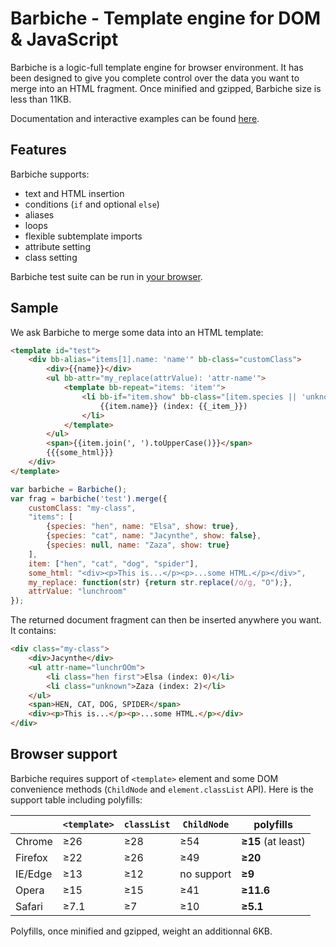 # Barbiche - Template engine for DOM &amp; JavaScript

Barbiche is a logic-full template engine for browser environment. It has been designed to give you complete control over the data you want to merge into an HTML fragment. Once minified and gzipped, Barbiche size is less than 11KB.

Documentation and interactive examples can be found [here](https://manubb.github.io/barbiche).

## Features

Barbiche supports:
* text and HTML insertion
* conditions (`if` and optional `else`)
* aliases
* loops
* flexible subtemplate imports
* attribute setting
* class setting

Barbiche test suite can be run in [your browser](https://manubb.github.io/barbiche/test.html).

## Sample

We ask Barbiche to merge some data into an HTML template:
```html
<template id="test">
	<div bb-alias="items[1].name: 'name'" bb-class="customClass">
		<div>{{name}}</div>
		<ul bb-attr="my_replace(attrValue): 'attr-name'">
			<template bb-repeat="items: 'item'">
				<li bb-if="item.show" bb-class="[item.species || 'unknown', (_item_ == 0): 'first']">
					{{item.name}} (index: {{_item_}})
				</li>
			</template>
		</ul>
		<span>{{item.join(', ').toUpperCase()}}</span>
		{{{some_html}}}
	</div>
</template>
```
```js
var barbiche = Barbiche();
var frag = barbiche('test').merge({
	customClass: "my-class",
	"items": [
		{species: "hen", name: "Elsa", show: true},
		{species: "cat", name: "Jacynthe", show: false},
		{species: null, name: "Zaza", show: true}
	],
	item: ["hen", "cat", "dog", "spider"],
	some_html: "<div><p>This is...</p><p>...some HTML.</p></div>",
	my_replace: function(str) {return str.replace(/o/g, "O");},
	attrValue: "lunchroom"
});
```
The returned document fragment can then be inserted anywhere you want. It contains:

```html
<div class="my-class">
	<div>Jacynthe</div>
	<ul attr-name="lunchrOOm">
		<li class="hen first">Elsa (index: 0)</li>
		<li class="unknown">Zaza (index: 2)</li>
	</ul>
	<span>HEN, CAT, DOG, SPIDER</span>
	<div><p>This is...</p><p>...some HTML.</p></div>
</div>
```

## Browser support

Barbiche requires support of `<template>` element and some DOM convenience methods (`ChildNode` and `element.classList` API). Here is the support table including polyfills:

| 						  | `<template>`		| `classList` | `ChildNode`  | **polyfills** |
| --------------|-----------------|-------------|--------------|---------------|
|Chrome					| 		&ge;26			|&ge;28				|  &ge;54      |  **&ge;15** (at least)   |
|Firefox				|&ge;22						|&ge;26				|	 &ge;49			 |  **&ge;20**   |
|IE/Edge   			|&ge;13						|&ge;12				|no support    |**&ge;9**      |
|Opera					|&ge;15						|&ge;15				|&ge;41				 |**&ge;11.6**	 |
|Safari					|&ge;7.1					|&ge;7 				|&ge;10				 |**&ge;5.1**    |


Polyfills, once minified and gzipped, weight an additionnal 6KB.
